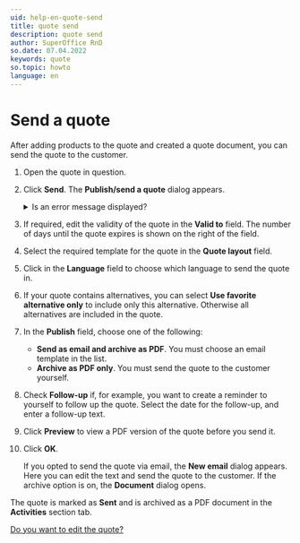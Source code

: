 ```yaml
---
uid: help-en-quote-send
title: quote send
description: quote send
author: SuperOffice RnD
so.date: 07.04.2022
keywords: quote
so.topic: howto
language: en
---
```


# Send a quote

After adding products to the quote and created a quote document, you can send the quote to the customer.

1. Open the quote in question.
2. Click **Send**. The **Publish/send a quote** dialog appears.

    <details><summary>Is an error message displayed?</summary>

    You cannot send a quote if it [needs to be approved][1]) or [contains errors or warnings][2]).
    </details>

3. If required, edit the validity of the quote in the **Valid to** field. The number of days until the quote expires is shown on the right of the field.

4. Select the required template for the quote in the **Quote layout** field.

5. Click in the **Language** field to choose which language to send the quote in.

6. If your quote contains alternatives, you can select **Use favorite alternative only** to include only this alternative. Otherwise all alternatives are included in the quote.

7. In the **Publish** field, choose one of the following:
    * **Send as email and archive as PDF**. You must choose an email template in the list.
    * **Archive as PDF only**. You must send the quote to the customer yourself.

8. Check **Follow-up** if, for example, you want to create a reminder to yourself to follow up the quote. Select the date for the follow-up, and enter a follow-up text.

9. Click **Preview** to view a PDF version of the quote before you send it.

10. Click **OK**.

    If you opted to send the quote via email, the **New email** dialog appears. Here you can edit the text and send the quote to the customer. If the archive option is on, the **Document** dialog opens.

The quote is marked as **Sent** and is archived as a PDF document in the **Activities** section tab.

[Do you want to edit the quote?][3]

<!-- Referenced links -->
[1]: approve.md
[2]: add-product.md#warning
[3]: versions.md

<!-- Referenced images -->
